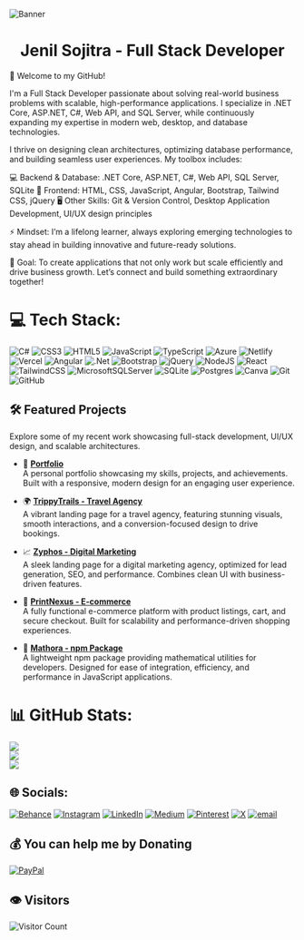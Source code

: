 ![Banner](https://github.com/user-attachments/assets/45ecf57e-b302-4617-8609-30afbf540949)

<h1 h1 align="center">Jenil Sojitra - Full Stack Developer</h1>

👋 Welcome to my GitHub!

I'm a Full Stack Developer passionate about solving real-world business problems with scalable, high-performance applications. I specialize in .NET Core, ASP.NET, C#, Web API, and SQL Server, while continuously expanding my expertise in modern web, desktop, and database technologies.

I thrive on designing clean architectures, optimizing database performance, and building seamless user experiences. My toolbox includes:

💻 Backend & Database: .NET Core, ASP.NET, C#, Web API, SQL Server, SQLite
🎨 Frontend: HTML, CSS, JavaScript, Angular, Bootstrap, Tailwind CSS, jQuery
🖥️ Other Skills: Git & Version Control, Desktop Application Development, UI/UX design principles

⚡ Mindset: I’m a lifelong learner, always exploring emerging technologies to stay ahead in building innovative and future-ready solutions.

🚀 Goal: To create applications that not only work but scale efficiently and drive business growth. Let’s connect and build something extraordinary together!


# 💻 Tech Stack:
![C#](https://img.shields.io/badge/c%23-%23239120.svg?style=flat&logo=csharp&logoColor=white) ![CSS3](https://img.shields.io/badge/css3-%231572B6.svg?style=flat&logo=css3&logoColor=white) ![HTML5](https://img.shields.io/badge/html5-%23E34F26.svg?style=flat&logo=html5&logoColor=white) ![JavaScript](https://img.shields.io/badge/javascript-%23323330.svg?style=flat&logo=javascript&logoColor=%23F7DF1E) ![TypeScript](https://img.shields.io/badge/typescript-%23007ACC.svg?style=flat&logo=typescript&logoColor=white) ![Azure](https://img.shields.io/badge/azure-%230072C6.svg?style=flat&logo=microsoftazure&logoColor=white) ![Netlify](https://img.shields.io/badge/netlify-%23000000.svg?style=flat&logo=netlify&logoColor=#00C7B7) ![Vercel](https://img.shields.io/badge/vercel-%23000000.svg?style=flat&logo=vercel&logoColor=white) ![Angular](https://img.shields.io/badge/angular-%23DD0031.svg?style=flat&logo=angular&logoColor=white) ![.Net](https://img.shields.io/badge/.NET-5C2D91?style=flat&logo=.net&logoColor=white) ![Bootstrap](https://img.shields.io/badge/bootstrap-%238511FA.svg?style=flat&logo=bootstrap&logoColor=white) ![jQuery](https://img.shields.io/badge/jquery-%230769AD.svg?style=flat&logo=jquery&logoColor=white) ![NodeJS](https://img.shields.io/badge/node.js-6DA55F?style=flat&logo=node.js&logoColor=white) ![React](https://img.shields.io/badge/react-%2320232a.svg?style=flat&logo=react&logoColor=%2361DAFB) ![TailwindCSS](https://img.shields.io/badge/tailwindcss-%2338B2AC.svg?style=flat&logo=tailwind-css&logoColor=white) ![MicrosoftSQLServer](https://img.shields.io/badge/Microsoft%20SQL%20Server-CC2927?style=flat&logo=microsoft%20sql%20server&logoColor=white) ![SQLite](https://img.shields.io/badge/sqlite-%2307405e.svg?style=flat&logo=sqlite&logoColor=white) ![Postgres](https://img.shields.io/badge/postgres-%23316192.svg?style=flat&logo=postgresql&logoColor=white) ![Canva](https://img.shields.io/badge/Canva-%2300C4CC.svg?style=flat&logo=Canva&logoColor=white) ![Git](https://img.shields.io/badge/git-%23F05033.svg?style=flat&logo=git&logoColor=white) ![GitHub](https://img.shields.io/badge/github-%23121011.svg?style=flat&logo=github&logoColor=white)

## 🛠️ Featured Projects

Explore some of my recent work showcasing full-stack development, UI/UX design, and scalable architectures.

- 📌 **[Portfolio](https://jenilsojitra.vercel.app/)**  
  A personal portfolio showcasing my skills, projects, and achievements. Built with a responsive, modern design for an engaging user experience. 

- 🌍 **[TrippyTrails - Travel Agency](https://trippytrails.vercel.app/)**  
  A vibrant landing page for a travel agency, featuring stunning visuals, smooth interactions, and a conversion-focused design to drive bookings. 

- 📈 **[Zyphos - Digital Marketing](https://zyphos.vercel.app/)**  
  A sleek landing page for a digital marketing agency, optimized for lead generation, SEO, and performance. Combines clean UI with business-driven features.

- 🛒 **[PrintNexus - E-commerce](https://print-nexus.netlify.app/home)**  
  A fully functional e-commerce platform with product listings, cart, and secure checkout. Built for scalability and performance-driven shopping experiences.

- 🔢 **[Mathora - npm Package](https://github.com/JenilSojitra/mathora)**  
  A lightweight npm package providing mathematical utilities for developers. Designed for ease of integration, efficiency, and performance in JavaScript applications.  

# 📊 GitHub Stats:
![](https://github-readme-stats.vercel.app/api?username=jenilsojitra&theme=dark&hide_border=false&include_all_commits=false&count_private=false)<br/>
![](https://nirzak-streak-stats.vercel.app/?user=jenilsojitra&theme=dark&hide_border=false)<br/>
![](https://github-readme-stats.vercel.app/api/top-langs/?username=jenilsojitra&theme=dark&hide_border=false&include_all_commits=false&count_private=false&layout=compact)

## 🌐 Socials:
[![Behance](https://img.shields.io/badge/Behance-1769ff?logo=behance&logoColor=white)](https://behance.net/jenilsojitra) [![Instagram](https://img.shields.io/badge/Instagram-%23E4405F.svg?logo=Instagram&logoColor=white)](https://instagram.com/__jenil_sojitra__) [![LinkedIn](https://img.shields.io/badge/LinkedIn-%230077B5.svg?logo=linkedin&logoColor=white)](https://linkedin.com/in/jenilsojitra) [![Medium](https://img.shields.io/badge/Medium-12100E?logo=medium&logoColor=white)](https://medium.com/@jenilsojitra) [![Pinterest](https://img.shields.io/badge/Pinterest-%23E60023.svg?logo=Pinterest&logoColor=white)](https://pinterest.com/jenilsojitra) [![X](https://img.shields.io/badge/X-black.svg?logo=X&logoColor=white)](https://x.com/JENILSOJITRA25) [![email](https://img.shields.io/badge/Email-D14836?logo=gmail&logoColor=white)](mailto:jenilsojitra19@gmail.com) 

  ## 💰 You can help me by Donating
  [![PayPal](https://img.shields.io/badge/PayPal-00457C?style=for-the-badge&logo=paypal&logoColor=white)](https://paypal.me/Jemsbond95) 

  ## 👁️ Visitors

![Visitor Count](https://visitor-badge.laobi.icu/badge?page_id=jenilsojitra.jenilsojitra)

